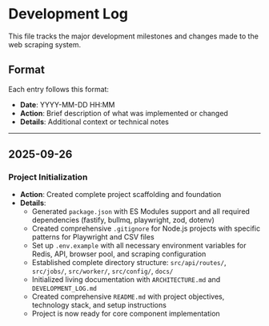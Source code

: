# Development Log

This file tracks the major development milestones and changes made to the web scraping system.

## Format
Each entry follows this format:
- **Date**: YYYY-MM-DD HH:MM
- **Action**: Brief description of what was implemented or changed
- **Details**: Additional context or technical notes

---

## 2025-09-26 

### Project Initialization
- **Action**: Created complete project scaffolding and foundation
- **Details**: 
  - Generated `package.json` with ES Modules support and all required dependencies (fastify, bullmq, playwright, zod, dotenv)
  - Created comprehensive `.gitignore` for Node.js projects with specific patterns for Playwright and CSV files
  - Set up `.env.example` with all necessary environment variables for Redis, API, browser pool, and scraping configuration
  - Established complete directory structure: `src/api/routes/`, `src/jobs/`, `src/worker/`, `src/config/`, `docs/`
  - Initialized living documentation with `ARCHITECTURE.md` and `DEVELOPMENT_LOG.md`
  - Created comprehensive `README.md` with project objectives, technology stack, and setup instructions
  - Project is now ready for core component implementation